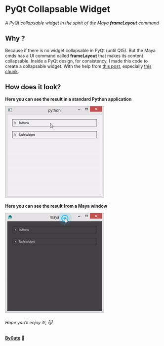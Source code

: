 # PyQt Collapsable Widget
*A PyQt collapsable widget in the spirit of the Maya ***frameLayout*** command*

## Why ?
Because if there is no widget collapsable in PyQt (until Qt5). But the Maya cmds has a UI command called **frameLayout** that makes its content collapsable. Inside a PyQt design, for consistency, I made this code to create a collapsable widget. With the help from [this post](https://groups.google.com/d/msg/python_inside_maya/vO1pvA4YhF0/WpXMlkpgl54J), especially [this chunk](http://pastebin.com/qYgDDYsB).

## How does it look?
**Here you can see the result in a standard Python application**

![PyQt Collapsable Widget in Python standalone](https://github.com/By0ute/pyqt-collapsable-widget/blob/master/images/pyqt_collapsable_widget.gif)

**Here you can see the result from a Maya window**

![PyQt Collapsable Widget in Maya](https://github.com/By0ute/pyqt-collapsable-widget/blob/master/images/pyqt_collapsable_widget_maya.gif)

###### *Hope you'll enjoy it!*, :kissing_cat:
[**By0ute**](https://github.com/By0ute) :princess: